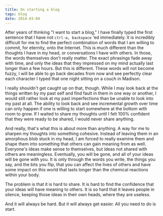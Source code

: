 ```yaml
--- 
title: On starting a blog 
tags: blog
date: 2014-03-04 
---
```


After years of thinking "I want to start a blog," I have finally typed the first
sentence that I have not `ctrl-a, backspace` 'ed immediately.  It is incredibly
difficult for me to find the perfect combination of words that I am willing to
commit, for eternity, onto the Internet.  This is much different than the
thoughts I have in my head,  or conversations I have with others.  In those, the
words themselves don't really matter.  The exact phrasings fade away with time,
and only the ideas that they impressed on my mind actually last longer than a
few hours.  But this is different.  These words will not become fuzzy, I will be
able to go back decades from now and see perfectly clear each character I typed
that one night sitting on a couch in Madison. 

I really shouldn't get caught up on that, though.  While I may look back at the
things written by my past self and find fault in them in one way or another, I
would still rather look at my past imperfections than be unable to look into my
past at all.  The ability to look back and see incremental growth over time can
only happen if one is willing to start somewhere at the bottom with room to
grow.  If I waited to share my thoughts until I felt 100% confident that they
were ready to be shared, I would never share anything.

And really, that's what this is about more than anything.  A way for me to
sharpen my thoughts into something cohesive.  Instead of leaving them in an
amorphous blob stuck in my head, I am forced to really examine them and shape
them into something that others can gain meaning from as well.  Everyone's ideas
make sense to themselves, but ideas not shared with others are meaningless.
Eventually, you will be gone, and all of your ideas will be gone with you.  It
is only through the words you write, the things you say, and the bits you flip,
that you can affect the lives of others and have some impact on this world that
lasts longer than the  chemical reactions within your body.  

The problem is that it is hard to share.  It is hard to find the confidence that
your ideas will have meaning to others.  It is so hard that it leaves people in
silence, keeping those ideas in their own heads, where they are useless.  

And it will always be hard.  But it will always get easier.  All you need to do
is start.
